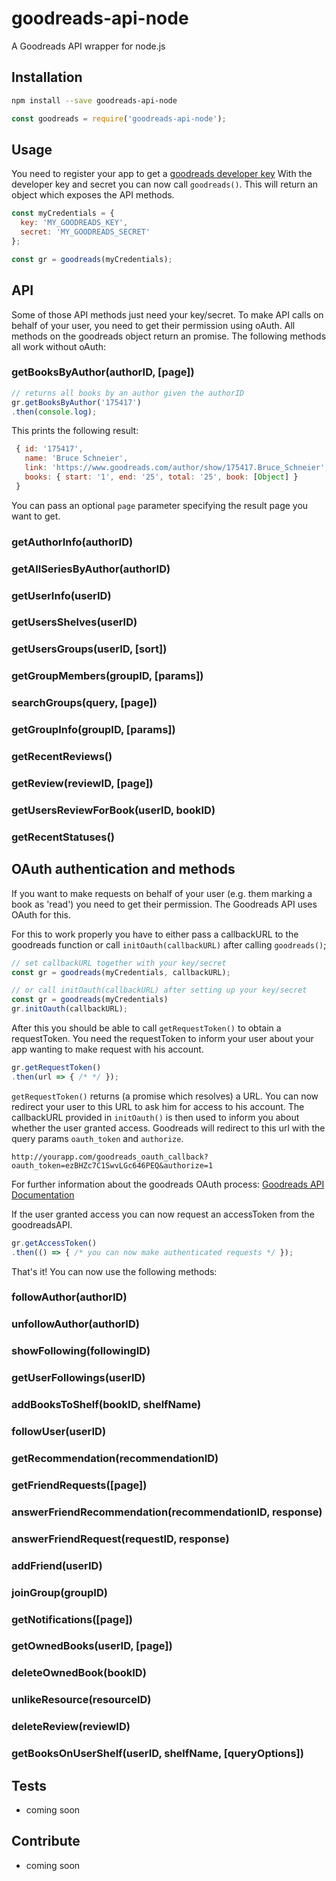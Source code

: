 # goodreads-api-node
A Goodreads API wrapper for node.js

## Installation

```bash
npm install --save goodreads-api-node
```
```js
const goodreads = require('goodreads-api-node');
```

## Usage

You need to register your app to get a [goodreads developer key](https://www.goodreads.com/api/keys)
With the developer key and secret you can now call `goodreads()`. This will return an object which exposes the API methods.

```js
const myCredentials = {
  key: 'MY_GOODREADS_KEY',
  secret: 'MY_GOODREADS_SECRET'
};

const gr = goodreads(myCredentials);
```
## API

Some of those API methods just need your key/secret. To make API calls on behalf of your user, you need to get their permission using oAuth. All methods on the goodreads object return an promise. The following methods all work without oAuth:

### getBooksByAuthor(authorID, [page])

```js
// returns all books by an author given the authorID
gr.getBooksByAuthor('175417')
.then(console.log);
```
This prints the following result:
```js
 { id: '175417',
   name: 'Bruce Schneier',
   link: 'https://www.goodreads.com/author/show/175417.Bruce_Schneier',
   books: { start: '1', end: '25', total: '25', book: [Object] }
 }
```
You can pass an optional `page` parameter specifying the result page you want to get.

### getAuthorInfo(authorID) 

### getAllSeriesByAuthor(authorID)

### getUserInfo(userID)

### getUsersShelves(userID)

### getUsersGroups(userID, [sort])

### getGroupMembers(groupID, [params])

### searchGroups(query, [page])

### getGroupInfo(groupID, [params])

### getRecentReviews()

### getReview(reviewID, [page])

### getUsersReviewForBook(userID, bookID)

### getRecentStatuses()


## OAuth authentication and methods

  If you want to make requests on behalf of your user (e.g. them marking a book as 'read') you need to get their permission.
  The Goodreads API uses OAuth for this.

  For this to work properly you have to either pass a callbackURL to the goodreads function or call `initOauth(callbackURL)` after calling `goodreads()`;
  ```js
  // set callbackURL together with your key/secret
  const gr = goodreads(myCredentials, callbackURL);

  // or call initOauth(callbackURL) after setting up your key/secret
  const gr = goodreads(myCredentials)
  gr.initOauth(callbackURL);
  ```

  After this you should be able to call `getRequestToken()` to obtain a requestToken.
  You need the requestToken to inform your user about your app wanting to make request with his account.

  ```js
  gr.getRequestToken()
  .then(url => { /* */ });
  ```
  `getRequestToken()` returns (a promise which resolves) a URL. You can now redirect your user to this URL to ask him for access to his account.
  The callbackURL provided in `initOauth()` is then used to inform you about whether the user granted access.
  Goodreads will redirect to this url with the query params `oauth_token` and `authorize`.
  
  `http://yourapp.com/goodreads_oauth_callback?oauth_token=ezBHZc7C1SwvLGc646PEQ&authorize=1`

  For further information about the goodreads OAuth process: [Goodreads API Documentation](https://www.goodreads.com/api/documentation#oauth)
  

  If the user granted access you can now request an accessToken from the goodreadsAPI.
  
  ```js
  gr.getAccessToken()
  .then(() => { /* you can now make authenticated requests */ });
  ```
   
  That's it! You can now use the following methods:

### followAuthor(authorID)

### unfollowAuthor(authorID)

### showFollowing(followingID)

### getUserFollowings(userID)

### addBooksToShelf(bookID, shelfName)

### followUser(userID)

### getRecommendation(recommendationID)

### getFriendRequests([page])

### answerFriendRecommendation(recommendationID, response)

### answerFriendRequest(requestID, response)

### addFriend(userID)

### joinGroup(groupID)

### getNotifications([page])

### getOwnedBooks(userID, [page])

### deleteOwnedBook(bookID)

### unlikeResource(resourceID)

### deleteReview(reviewID)

### getBooksOnUserShelf(userID, shelfName, [queryOptions])
 

## Tests

 - coming soon
 
 
## Contribute

 - coming soon
